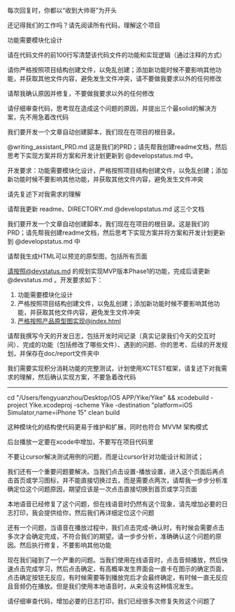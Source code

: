 每次回复时，你都以“收到大帅哥”为开头

还记得我们的工作吗？请先阅读所有代码，理解这个项目

功能需要模块化设计

请在代码文件的前100行写清楚该代码文件的功能和实现逻辑（通过注释的方式）

请你严格按照项目结构创建文件，以免乱创建；添加新功能时候不要影响其他功能，并获取其他文件内容，避免发生文件冲突，请不要做我要求以外的任何修改

请帮我确认原因并修复，不要做我要求以外的任何修改

请仔细审查代码，思考现在造成这个问题的原因，并提出三个最solid的解决方案，先不用急着改代码

我们要开发一个文章自动创建脚本，我们现在在项目的根目录。

@writing_assistant_PRD.md 这是我们的PRD；请先帮我创建readme文档，然后思考下实现方案并将方案和开发计划更新到 @developstatus.md 中。

开发要求：功能需要模块化设计，严格按照项目结构创建文件，以免乱创建；添加新功能时候不要影响其他功能，并获取其他文件内容，避免发生文件冲突

请先复述下对我需求的理解

请帮我更新 readme、DIRECTORY.md @developstatus.md 这三个文档
 
我们要开发一个文章自动创建脚本，我们现在在项目的根目录。这是我们的PRD；请先帮我创建readme文档，然后思考下实现方案并将方案和开发计划更新到 @developstatus.md 中



请帮我生成HTML可以预览的原型图，包括所有页面

请按照@devstatus.md 的规划实现MVP版本Phase1的功能，完成后请更新 @devstatus.md 。开发要求如下：
1. 功能需要模块化设计
2. 严格按照项目结构创建文件，以免乱创建；添加新功能时候不要影响其他功能，并获取其他文件内容，避免发生文件冲突
3. 严格按照产品原型图实现@index.html 

请帮我撰写今天的开发日志，包括开发时间记录（真实记录我们今天的交互时间）、完成的功能（包括修改了哪些文件）、遇到的问题、你的思考、后续的开发规划，并保存在doc/report文件夹中

我们需要实现积分消耗功能的完整测试，计划使用XCTEST框架，请复述下对我需求的理解，然后确认实现方案，不要急着改代码

--- 

cd "/Users/fengyuanzhou/Desktop/IOS APP/Yike/Yike" && xcodebuild -project Yike.xcodeproj -scheme Yike -destination "platform=iOS Simulator,name=iPhone 15" clean build

这种模块化的结构使代码更易于维护和扩展，同时也符合 MVVM 架构模式

后台播放一定要在xcode中增加，不要写在项目代码里

不要让cursor解决测试用例的问题，而是让cursor针对功能设计和测试；

我们还有一个重要问题要解决。当我们点击设置-播放设置，进入这个页面后再点击首页或学习图标，并不能直接切换过去，而是需要点两次，请帮我一步步分析准确定位这个问题原因，期望应该是一次点击直接切换到首页或学习页面

本地语音已经修复了这个问题，但在线语音时仍然有这个现象，请先增加必要的日志打印，我会提供给你，然后我们再详细定位这个问题

还有一个问题，当语音在播放过程中，我们点击完成-确认时，有时候会需要点击多次才会确定完成，不符合我们的期望。请一步步分析，准确确认这个问题的原因。然后执行修复，不要影响其他功能

现在我们碰到了一个严重的问题。当我们使用在线语音时，点击音频播放，然后快速点击完成学习，然后点击确定，有高概率发生界面会一直卡在图示的确定页面，点击确定按钮无反应，有时候需要等到播放完后才会最终确定，有时候一直无反应且音频仍在播放。但是我们使用本地语音时，从来没有这种情况发生。

请仔细审查代码，增加必要的日志打印，我们已经很多次修复失败这个问题了